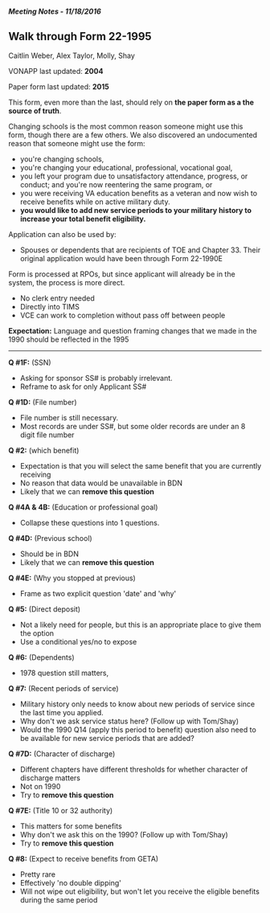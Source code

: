 ##### Meeting Notes - 11/18/2016

## Walk through Form 22-1995

Caitlin Weber, Alex Taylor, Molly, Shay



VONAPP last updated: **2004**

Paper form last updated: **2015**

This form, even more than the last, should rely on **the paper form as a the source of truth**.



Changing schools is the most common reason someone might use this form, though there are a few others. We also discovered an undocumented reason that someone might use the form:

- you're changing schools,
- you're changing your educational, professional, vocational goal,
- you left your program due to unsatisfactory attendance, progress, or conduct; and you're now reentering the same program, or
- you were receiving VA education benefits as a veteran and now wish to receive benefits while on active military duty.
- **you would like to add new service periods to your military history to increase your total benefit eligibility.**

Application can also be used by:

- Spouses or dependents that are recipients of TOE and Chapter 33. Their original application would have been through Form 22-1990E



Form is processed at RPOs, but since applicant will already be in the system, the process is more direct.

- No clerk entry needed
- Directly into TIMS
- VCE can work to completion without pass off between people



**Expectation:** Language and question framing changes that we made in the 1990 should be reflected in the 1995



****



**Q #1F:** (SSN)

- Asking for sponsor SS# is probably irrelevant. 
- Reframe to ask for only Applicant SS#

**Q #1D:** (File number)

- File number is still necessary. 
- Most records are under SS#, but some older records are under an 8 digit file number

**Q #2:** (which benefit)

- Expectation is that you will select the same benefit that you are currently receiving
- No reason that data would be unavailable in BDN
- Likely that we can **remove this question**

**Q #4A & 4B:** (Education or professional goal)

- Collapse these questions into 1 questions.

**Q #4D:** (Previous school)

- Should be in BDN
- Likely that we can **remove this question**

**Q #4E:** (Why you stopped at previous)

- Frame as two explicit question 'date' and 'why'

**Q #5:** (Direct deposit)

- Not a likely need for people, but this is an appropriate place to give them the option
- Use a conditional yes/no to expose

**Q #6:** (Dependents)

- 1978 question still matters, 

**Q #7:** (Recent periods of service)

- Military history only needs to know about new periods of service since the last time you applied.
- Why don't we ask service status here? (Follow up with Tom/Shay)
- Would the 1990 Q14 (apply this period to benefit) question also need to be available for new service periods that are added?

**Q #7D:** (Character of discharge)

- Different chapters have different thresholds for whether character of discharge matters
- Not on 1990
- Try to **remove this question**

**Q #7E:** (Title 10 or 32 authority)

- This matters for some benefits
- Why don't we ask this on the 1990? (Follow up with Tom/Shay)
- Try to **remove this question**

**Q #8:** (Expect to receive benefits from GETA)

- Pretty rare
- Effectively 'no double dipping'
- Will not wipe out eligibility, but won't let you receive the eligible benefits during the same period
